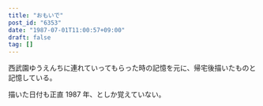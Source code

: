 ```yaml
---
title: "おもいで"
post_id: "6353"
date: "1987-07-01T11:00:57+09:00"
draft: false
tag: []
---
```



西武園ゆうえんちに連れていってもらった時の記憶を元に、帰宅後描いたものと記憶している。

描いた日付も正直 1987 年、としか覚えていない。
